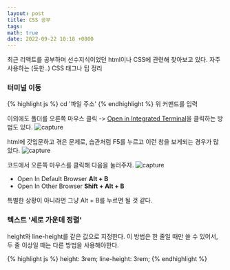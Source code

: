 ```yaml
---
layout: post
title: CSS 공부
tags: 
math: true
date: 2022-09-22 10:18 +0800
---
```


최근 리액트를 공부하며 선수지식이었던 html이나 CSS에 관련해 찾아보고 있다. 자주 사용하는 (듯한..) CSS 태그나 팁 정리

### 터미널 이동
{% highlight js %}
cd '파일 주소'
{% endhighlight %}
위 커맨드를 입력

이외에도 폴더를 오른쪽 마우스 클릭 -> <u>Open in Integrated Terminal</u>을 클릭하는 방법도 있다.
![capture](./2/1.png)

html에 갓입문하고 겪은 문제로, 습관처럼 F5를 누르고 이런 창을 보게되는 경우가 많았다.
![capture](./2/2.png)

코드에서 오른쪽 마우스를 클릭해 다음을 눌러주자.
![capture](./2/3.png)
<ul>
<li>Open In Default Browser <b>Alt + B</b></li>
<li>Open In Other Browser <b>Shift + Alt + B</b></li>
</ul>
특별한 상황이 아니라면 그냥 Alt + B를 누르면 될 것 같다.


### 텍스트 '세로 가운데 정렬'
height와 line-height를 같은 값으로 지정한다. 이 방법은 한 줄일 때만 쓸 수 있어서, 두 줄 이상일 때는 다른 방법을 사용해야한다.

{% highlight js %}
	height: 3rem;
    line-height: 3rem;
{% endhighlight %}
